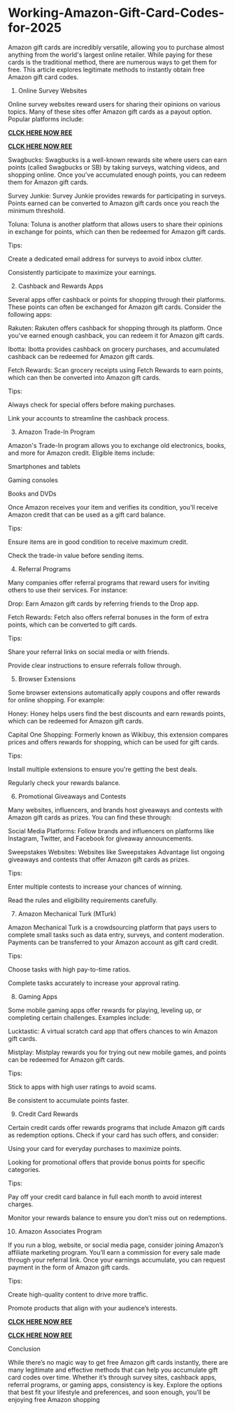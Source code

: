 # Working-Amazon-Gift-Card-Codes-for-2025
Amazon gift cards are incredibly versatile, allowing you to purchase almost anything from the world's largest online retailer. While paying for these cards is the traditional method, there are numerous ways to get them for free. This article explores legitimate methods to instantly obtain free Amazon gift card codes.

1. Online Survey Websites

Online survey websites reward users for sharing their opinions on various topics. Many of these sites offer Amazon gift cards as a payout option. Popular platforms include:

**[CLCK HERE NOW REE](https://tinyurl.com/amazongiftcard2423)**

**[CLCK HERE NOW REE](https://tinyurl.com/amazongiftcard2423)**

Swagbucks: Swagbucks is a well-known rewards site where users can earn points (called Swagbucks or SB) by taking surveys, watching videos, and shopping online. Once you've accumulated enough points, you can redeem them for Amazon gift cards.

Survey Junkie: Survey Junkie provides rewards for participating in surveys. Points earned can be converted to Amazon gift cards once you reach the minimum threshold.

Toluna: Toluna is another platform that allows users to share their opinions in exchange for points, which can then be redeemed for Amazon gift cards.

Tips:

Create a dedicated email address for surveys to avoid inbox clutter.

Consistently participate to maximize your earnings.

2. Cashback and Rewards Apps

Several apps offer cashback or points for shopping through their platforms. These points can often be exchanged for Amazon gift cards. Consider the following apps:

Rakuten: Rakuten offers cashback for shopping through its platform. Once you've earned enough cashback, you can redeem it for Amazon gift cards.

Ibotta: Ibotta provides cashback on grocery purchases, and accumulated cashback can be redeemed for Amazon gift cards.

Fetch Rewards: Scan grocery receipts using Fetch Rewards to earn points, which can then be converted into Amazon gift cards.

Tips:

Always check for special offers before making purchases.

Link your accounts to streamline the cashback process.

3. Amazon Trade-In Program

Amazon's Trade-In program allows you to exchange old electronics, books, and more for Amazon credit. Eligible items include:

Smartphones and tablets

Gaming consoles

Books and DVDs

Once Amazon receives your item and verifies its condition, you'll receive Amazon credit that can be used as a gift card balance.

Tips:

Ensure items are in good condition to receive maximum credit.

Check the trade-in value before sending items.

4. Referral Programs

Many companies offer referral programs that reward users for inviting others to use their services. For instance:

Drop: Earn Amazon gift cards by referring friends to the Drop app.

Fetch Rewards: Fetch also offers referral bonuses in the form of extra points, which can be converted to gift cards.

Tips:

Share your referral links on social media or with friends.

Provide clear instructions to ensure referrals follow through.

5. Browser Extensions

Some browser extensions automatically apply coupons and offer rewards for online shopping. For example:

Honey: Honey helps users find the best discounts and earn rewards points, which can be redeemed for Amazon gift cards.

Capital One Shopping: Formerly known as Wikibuy, this extension compares prices and offers rewards for shopping, which can be used for gift cards.

Tips:

Install multiple extensions to ensure you're getting the best deals.

Regularly check your rewards balance.

6. Promotional Giveaways and Contests

Many websites, influencers, and brands host giveaways and contests with Amazon gift cards as prizes. You can find these through:

Social Media Platforms: Follow brands and influencers on platforms like Instagram, Twitter, and Facebook for giveaway announcements.

Sweepstakes Websites: Websites like Sweepstakes Advantage list ongoing giveaways and contests that offer Amazon gift cards as prizes.

Tips:

Enter multiple contests to increase your chances of winning.

Read the rules and eligibility requirements carefully.

7. Amazon Mechanical Turk (MTurk)

Amazon Mechanical Turk is a crowdsourcing platform that pays users to complete small tasks such as data entry, surveys, and content moderation. Payments can be transferred to your Amazon account as gift card credit.

Tips:

Choose tasks with high pay-to-time ratios.

Complete tasks accurately to increase your approval rating.

8. Gaming Apps

Some mobile gaming apps offer rewards for playing, leveling up, or completing certain challenges. Examples include:

Lucktastic: A virtual scratch card app that offers chances to win Amazon gift cards.

Mistplay: Mistplay rewards you for trying out new mobile games, and points can be redeemed for Amazon gift cards.

Tips:

Stick to apps with high user ratings to avoid scams.

Be consistent to accumulate points faster.

9. Credit Card Rewards

Certain credit cards offer rewards programs that include Amazon gift cards as redemption options. Check if your card has such offers, and consider:

Using your card for everyday purchases to maximize points.

Looking for promotional offers that provide bonus points for specific categories.

Tips:

Pay off your credit card balance in full each month to avoid interest charges.

Monitor your rewards balance to ensure you don’t miss out on redemptions.

10. Amazon Associates Program

If you run a blog, website, or social media page, consider joining Amazon’s affiliate marketing program. You’ll earn a commission for every sale made through your referral link. Once your earnings accumulate, you can request payment in the form of Amazon gift cards.

Tips:

Create high-quality content to drive more traffic.

Promote products that align with your audience’s interests.

**[CLCK HERE NOW REE](https://tinyurl.com/amazongiftcard2423)**

**[CLCK HERE NOW REE](https://tinyurl.com/amazongiftcard2423)**

Conclusion

While there’s no magic way to get free Amazon gift cards instantly, there are many legitimate and effective methods that can help you accumulate gift card codes over time. Whether it’s through survey sites, cashback apps, referral programs, or gaming apps, consistency is key. Explore the options that best fit your lifestyle and preferences, and soon enough, you’ll be enjoying free Amazon shopping
